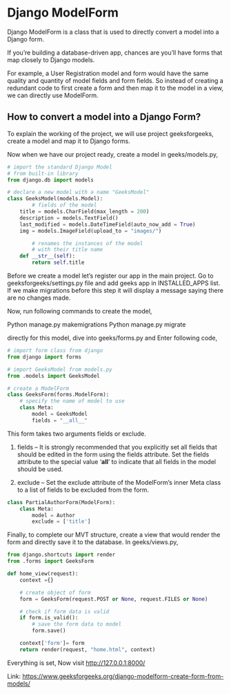# Django ModelForm

Django ModelForm is a class that is used to directly convert a model into a Django form.

If you’re building a database-driven app, chances are you’ll have forms that map closely to Django models.

For example, a User Registration model and form would have the same quality and quantity of model fields and form fields. So instead of creating a redundant code to first create a form and then map it to the model in a view, we can directly use ModelForm.

## How to convert a model into a Django Form?

To explain the working of the project, we will use project geeksforgeeks, create a model and map it to Django forms.

Now when we have our project ready, create a model in geeks/models.py,

```py
# import the standard Django Model
# from built-in library
from django.db import models

# declare a new model with a name "GeeksModel"
class GeeksModel(models.Model):
		# fields of the model
	title = models.CharField(max_length = 200)
	description = models.TextField()
	last_modified = models.DateTimeField(auto_now_add = True)
	img = models.ImageField(upload_to = "images/")

		# renames the instances of the model
		# with their title name
	def __str__(self):
		return self.title
```

Before we create a model let’s register our app in the main project. Go to geeksforgeeks/settings.py file and add geeks app in INSTALLED_APPS list. If we make migrations before this step it will display a message saying there are no changes made.

Now, run following commands to create the model,

Python manage.py makemigrations
Python manage.py migrate

directly for this model, dive into geeks/forms.py and Enter following code,

```py
# import form class from django
from django import forms

# import GeeksModel from models.py
from .models import GeeksModel

# create a ModelForm
class GeeksForm(forms.ModelForm):
	# specify the name of model to use
	class Meta:
		model = GeeksModel
		fields = "__all__"
```

This form takes two arguments fields or exclude.

1. fields – It is strongly recommended that you explicitly set all fields that should be edited in the form using the fields attribute. Set the fields attribute to the special value ‘**all**’ to indicate that all fields in the model should be used.

2. exclude – Set the exclude attribute of the ModelForm’s inner Meta class to a list of fields to be excluded from the form.

```py
class PartialAuthorForm(ModelForm):
    class Meta:
        model = Author
        exclude = ['title']

```

Finally, to complete our MVT structure, create a view that would render the form and directly save it to the database. In geeks/views.py,

```py
from django.shortcuts import render
from .forms import GeeksForm

def home_view(request):
	context ={}

	# create object of form
	form = GeeksForm(request.POST or None, request.FILES or None)

	# check if form data is valid
	if form.is_valid():
		# save the form data to model
		form.save()

	context['form']= form
	return render(request, "home.html", context)

```

Everything is set, Now visit http://127.0.0.1:8000/

Link: https://www.geeksforgeeks.org/django-modelform-create-form-from-models/
